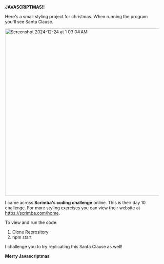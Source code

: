 **JAVASCRIPTMAS!!**

Here's a small styling project for christmas. When running the program you'll see Santa Clause. 

<img width="547" alt="Screenshot 2024-12-24 at 1 03 04 AM" src="https://github.com/user-attachments/assets/d4ec13e7-a57b-4a73-8521-efea71325f0d" />

I came across **Scrimba's coding challenge** online. This is their day 10 challenge. For more styling exercises you can view their website at https://scrimba.com/home.


To view and run the code: 
1. Clone Reprository
3. npm start

I challenge you to try replicating this Santa Clause as well! 

**Merry Javascriptmas**
